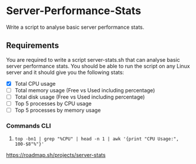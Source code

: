 # Server-Performance-Stats
Write a script to analyse basic server performance stats.

## Requirements
You are required to write a script server-stats.sh that can analyse basic server performance stats. You should be able to run the script on any Linux server and it should give you the following stats:

- [X] Total CPU usage
- [ ] Total memory usage (Free vs Used including percentage)
- [ ] Total disk usage (Free vs Used including percentage)
- [ ] Top 5 processes by CPU usage
- [ ] Top 5 processes by memory usage

### Commands CLI
1. ``` top -bn1 | grep "%CPU" | head -n 1 | awk '{print "CPU Usage:", 100-$8"%"}' ```


https://roadmap.sh/projects/server-stats
